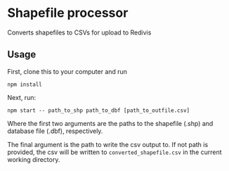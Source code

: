 # Shapefile processor
Converts shapefiles to CSVs for upload to Redivis

## Usage
First, clone this to your computer and run 
```
npm install
```

Next, run:
```
npm start -- path_to_shp path_to_dbf [path_to_outfile.csv]
```
Where the first two arguments are the paths to the shapefile (.shp) and database file (.dbf), respectively.

The final argument is the path to write the csv output to. If not path is provided, the csv will be written to `converted_shapefile.csv` in the current working directory.